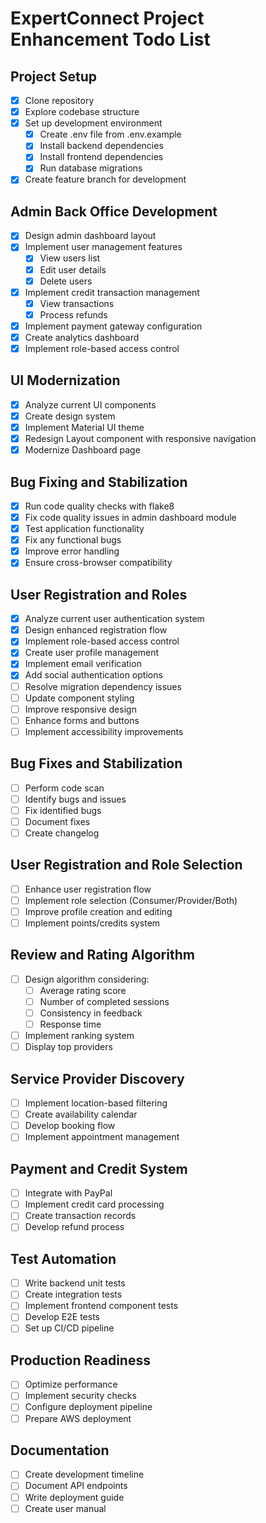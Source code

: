 # ExpertConnect Project Enhancement Todo List

## Project Setup
- [x] Clone repository
- [x] Explore codebase structure
- [x] Set up development environment
  - [x] Create .env file from .env.example
  - [x] Install backend dependencies
  - [x] Install frontend dependencies
  - [x] Run database migrations
- [x] Create feature branch for development

## Admin Back Office Development
- [x] Design admin dashboard layout
- [x] Implement user management features
  - [x] View users list
  - [x] Edit user details
  - [x] Delete users
- [x] Implement credit transaction management
  - [x] View transactions
  - [x] Process refunds
- [x] Implement payment gateway configuration
- [x] Create analytics dashboard
- [x] Implement role-based access control

## UI Modernization
- [x] Analyze current UI components
- [x] Create design system
- [x] Implement Material UI theme
- [x] Redesign Layout component with responsive navigation
- [x] Modernize Dashboard page

## Bug Fixing and Stabilization
- [x] Run code quality checks with flake8
- [x] Fix code quality issues in admin dashboard module
- [x] Test application functionality
- [x] Fix any functional bugs
- [x] Improve error handling
- [x] Ensure cross-browser compatibility

## User Registration and Roles
- [x] Analyze current user authentication system
- [x] Design enhanced registration flow
- [x] Implement role-based access control
- [x] Create user profile management
- [x] Implement email verification
- [x] Add social authentication options
- [ ] Resolve migration dependency issues
- [ ] Update component styling
- [ ] Improve responsive design
- [ ] Enhance forms and buttons
- [ ] Implement accessibility improvements

## Bug Fixes and Stabilization
- [ ] Perform code scan
- [ ] Identify bugs and issues
- [ ] Fix identified bugs
- [ ] Document fixes
- [ ] Create changelog

## User Registration and Role Selection
- [ ] Enhance user registration flow
- [ ] Implement role selection (Consumer/Provider/Both)
- [ ] Improve profile creation and editing
- [ ] Implement points/credits system

## Review and Rating Algorithm
- [ ] Design algorithm considering:
  - [ ] Average rating score
  - [ ] Number of completed sessions
  - [ ] Consistency in feedback
  - [ ] Response time
- [ ] Implement ranking system
- [ ] Display top providers

## Service Provider Discovery
- [ ] Implement location-based filtering
- [ ] Create availability calendar
- [ ] Develop booking flow
- [ ] Implement appointment management

## Payment and Credit System
- [ ] Integrate with PayPal
- [ ] Implement credit card processing
- [ ] Create transaction records
- [ ] Develop refund process

## Test Automation
- [ ] Write backend unit tests
- [ ] Create integration tests
- [ ] Implement frontend component tests
- [ ] Develop E2E tests
- [ ] Set up CI/CD pipeline

## Production Readiness
- [ ] Optimize performance
- [ ] Implement security checks
- [ ] Configure deployment pipeline
- [ ] Prepare AWS deployment

## Documentation
- [ ] Create development timeline
- [ ] Document API endpoints
- [ ] Write deployment guide
- [ ] Create user manual
